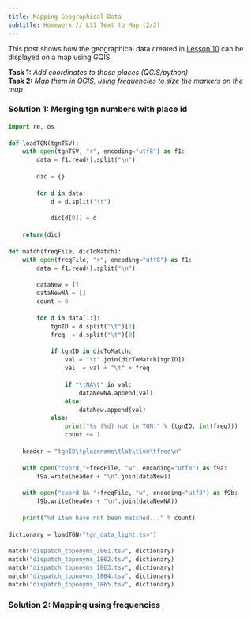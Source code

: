 ```yaml
---
title: Mapping Geographical Data
subtitle: Homework // L11 Text to Map (2/2)
---
```

This post shows how the geographical data created in [Lesson 10](https://kracauer.github.io/2019-05-28-Text-to-Map-1/) can be displayed on a map using GQIS.

<b>Task 1:</b> <i>Add coordinates to those places (QGIS/python)</i><br>
<b>Task 2:</b> <i>Map them in QGIS, using frequencies to size the markers on the map</i>

### Solution 1: Merging tgn numbers with place id

```python
import re, os

def loadTGN(tgnTSV):
    with open(tgnTSV, "r", encoding="utf8") as f1:
        data = f1.read().split("\n")

        dic = {}

        for d in data:
            d = d.split("\t")

            dic[d[0]] = d

    return(dic)

def match(freqFile, dicToMatch):
    with open(freqFile, "r", encoding="utf8") as f1:
        data = f1.read().split("\n")

        dataNew = []
        dataNewNA = []
        count = 0

        for d in data[1:]:
            tgnID = d.split("\t")[1]
            freq  = d.split("\t")[0]

            if tgnID in dicToMatch:
                val = "\t".join(dicToMatch[tgnID])
                val  = val + "\t" + freq

                if "\tNA\t" in val:
                    dataNewNA.append(val)
                else:
                    dataNew.append(val)
            else:
                print("%s (%d) not in TGN!" % (tgnID, int(freq)))
                count += 1

    header = "tgnID\tplacename\tlat\tlon\tfreq\n"

    with open("coord_"+freqFile, "w", encoding="utf8") as f9a:
        f9a.write(header + "\n".join(dataNew))

    with open("coord_NA_"+freqFile, "w", encoding="utf8") as f9b:
        f9b.write(header + "\n".join(dataNewNA))

    print("%d item have not been matched..." % count)

dictionary = loadTGN("tgn_data_light.tsv")

match("dispatch_toponyms_1861.tsv", dictionary)
match("dispatch_toponyms_1862.tsv", dictionary)
match("dispatch_toponyms_1863.tsv", dictionary)
match("dispatch_toponyms_1864.tsv", dictionary)
match("dispatch_toponyms_1865.tsv", dictionary)
```








### Solution 2: Mapping using frequencies


<!--TODO>

<img src="/img/mapped_rounded_numbers.png"/>

